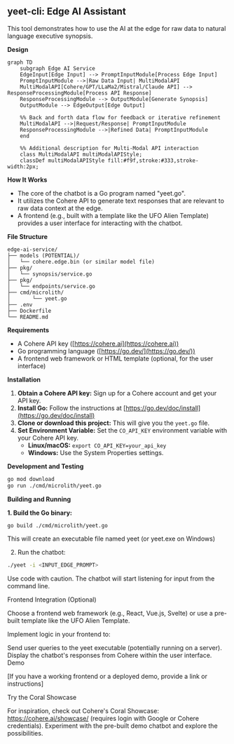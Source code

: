 ## yeet-cli: Edge AI Assistant

This tool demonstrates how to use the AI at the edge for raw data to natural language executive synopsis.

**Design**
```mermaid
graph TD
    subgraph Edge AI Service
    EdgeInput[Edge Input] --> PromptInputModule[Process Edge Input]
    PromptInputModule -->|Raw Data Input| MultiModalAPI
    MultiModalAPI[Cohere/GPT/LLaMa2/Mistral/Claude API] --> ResponseProcessingModule[Process API Response]
    ResponseProcessingModule --> OutputModule[Generate Synopsis]
    OutputModule --> EdgeOutput[Edge Output]
    
    %% Back and forth data flow for feedback or iterative refinement
    MultiModalAPI -->|Request/Response| PromptInputModule
    ResponseProcessingModule -->|Refined Data| PromptInputModule
    end

    %% Additional description for Multi-Modal API interaction
    class MultiModalAPI multiModalAPIStyle;
    classDef multiModalAPIStyle fill:#f9f,stroke:#333,stroke-width:2px;
```

**How It Works**

* The core of the chatbot is a Go program named "yeet.go".
* It utilizes the Cohere API to generate text responses that are relevant to raw data context at the edge.
* A frontend (e.g., built with a template like the UFO Alien Template) provides a user interface for interacting with the chatbot.

**File Structure**
```
edge-ai-service/
├── models (POTENTIAL)/
│   └── cohere.edge.bin (or similar model file)
├── pkg/
│   └── synopsis/service.go
├── pkg/
│   └── endpoints/service.go
├── cmd/microlith/
│       └── yeet.go
├── .env
├── Dockerfile
└── README.md
```

**Requirements**

* A Cohere API key ([https://cohere.ai](https://cohere.ai))
* Go programming language ([https://go.dev/](https://go.dev/))
* A frontend web framework or HTML template (optional, for the user interface)

**Installation**

1. **Obtain a Cohere API key:** Sign up for a Cohere account and get your API key.
2. **Install Go:** Follow the instructions at [https://go.dev/doc/install](https://go.dev/doc/install)
3. **Clone or download this project:** This will give you the `yeet.go` file.
4. **Set Environment Variable:** Set the `CO_API_KEY` environment variable with your Cohere API key.
   * **Linux/macOS:** `export CO_API_KEY=your_api_key`
   * **Windows:** Use the System Properties settings.

**Development and Testing**
```bash
go mod download
go run ./cmd/microlith/yeet.go
```

**Building and Running**

**1. Build the Go binary:**
```bash
go build ./cmd/microlith/yeet.go
```

This will create an executable file named yeet (or yeet.exe on Windows)

2. Run the chatbot:

```bash
./yeet -i <INPUT_EDGE_PROMPT>
```

Use code with caution.
The chatbot will start listening for input from the command line.

Frontend Integration (Optional)

Choose a frontend web framework (e.g., React, Vue.js, Svelte) or use a pre-built template like the UFO Alien Template.

Implement logic in your frontend to:

Send user queries to the yeet executable (potentially running on a server).
Display the chatbot's responses from Cohere within the user interface.
Demo

[If you have a working frontend or a deployed demo, provide a link or instructions]

Try the Coral Showcase

For inspiration, check out Cohere's Coral Showcase: https://cohere.ai/showcase/ (requires login with Google or Cohere credentials). Experiment with the pre-built demo chatbot and explore the possibilities.

